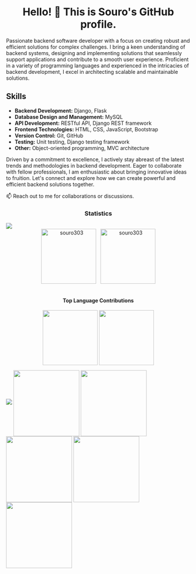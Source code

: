  <h1 align="center">Hello! 👋 This is Souro's GitHub profile.</h1>

  <p>Passionate backend software developer with a focus on creating robust and efficient solutions for complex challenges.
    I bring a keen understanding of backend systems, designing and implementing solutions that seamlessly support applications
    and contribute to a smooth user experience. Proficient in a variety of programming languages and experienced in the
    intricacies of backend development, I excel in architecting scalable and maintainable solutions.</p>

  <h2>Skills</h2>
  <ul>
    <li><strong>Backend Development:</strong> Django, Flask</li>
    <li><strong>Database Design and Management:</strong> MySQL</li>
    <li><strong>API Development:</strong> RESTful API, Django REST framework</li>
    <li><strong>Frontend Technologies:</strong> HTML, CSS, JavaScript, Bootstrap</li>
    <li><strong>Version Control:</strong> Git, GitHub</li>
    <li><strong>Testing:</strong> Unit testing, Django testing framework</li>
    <li><strong>Other:</strong> Object-oriented programming, MVC architecture</li>
  </ul>

  <p>Driven by a commitment to excellence, I actively stay abreast of the latest trends and methodologies in backend
    development. Eager to collaborate with fellow professionals, I am enthusiastic about bringing innovative ideas to
    fruition. Let's connect and explore how we can create powerful and efficient backend solutions together.</p>

  <p>📫 Reach out to me for collaborations or discussions.</p>

<h3 align="center">Statistics</h3>
<img src="https://user-images.githubusercontent.com/73097560/115834477-dbab4500-a447-11eb-908a-139a6edaec5c.gif">

<div align="center">
<img align="center" height="150em" src="https://github-readme-streak-stats.herokuapp.com/?user=souro303&theme=dark" alt="souro303" />
&nbsp;
<img align="center" height="150em" src="https://github-readme-stats.vercel.app/api/top-langs/?username=souro303&layout=compact&theme=dark" alt=souro303 />
</div>
<br>
<h4 align="center">Top Language Contributions</h4>
<p align="center">  
<img align="center" src="http://github-profile-summary-cards.vercel.app/api/cards/profile-details?username=souro303&theme=algolia" height="150em" />
<img align="center" src="http://github-profile-summary-cards.vercel.app/api/cards/productive-time?username=souro303&theme=algolia" height="150em" />
</p>

<img src="https://user-images.githubusercontent.com/73097560/115834477-dbab4500-a447-11eb-908a-139a6edaec5c.gif">



<img align="center" src="http://github-profile-summary-cards.vercel.app/api/cards/stats?username=souro303&theme=2077" height="180em" />
<img align="center" src="http://github-profile-summary-cards.vercel.app/api/cards/most-commit-language?username=souro303&theme=2077" height="180em" />
<img align="center" src="http://github-profile-summary-cards.vercel.app/api/cards/repos-per-language?username=souro303&theme=2077" height="180em" />
<img align="center" src="http://github-profile-summary-cards.vercel.app/api/cards/productive-time?username=souro303&theme=algolia" height="180em" />
<img align="center" src="http://github-profile-summary-cards.vercel.app/api/cards/profile-details?username=souro303&theme=algolia" height="180em" />
